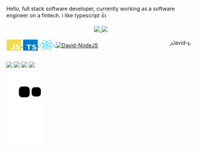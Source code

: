 
Hello, full stack software developer, currently working as a software engineer on a fintech.
i like typescript 👍

<div align="center">
  <a href="https://github.com/sluucke">
  <img height="180em" src="https://github-readme-stats.vercel.app/api?username=sluucke&show_icons=true&theme=dracula&include_all_commits=true&count_private=true"/>
  <img height="180em" src="https://github-readme-stats.vercel.app/api/top-langs/?username=sluucke&layout=compact&langs_count=7&theme=dracula"/>
</div>
<div style="display: inline_block"><br>
  <img align="center" alt="David-Js" height="30" width="40" src="https://raw.githubusercontent.com/devicons/devicon/master/icons/javascript/javascript-plain.svg">
  <img align="center" alt="David-Ts" height="30" width="40" src="https://raw.githubusercontent.com/devicons/devicon/master/icons/typescript/typescript-plain.svg">
  <img align="center" alt="David-React" height="30" width="40" src="https://raw.githubusercontent.com/devicons/devicon/master/icons/react/react-original.svg">
  <img align="center" alt="David-NodeJS" height="30" width="40" src="https://cdn.jsdelivr.net/gh/devicons/devicon/icons/nodejs/nodejs-original.svg" />

  <img align="right" alt="David-pic" height="150" style="border-radius:50px;" src="https://res.cloudinary.com/dqkw3voij/image/upload/v1695916262/gv5qjptknymelpwvl0tz.png">
</div>
  
  ##
 
<div> 
  <a href="https://instagram.com/sluucke" target="_blank"><img src="https://img.shields.io/badge/-Instagram-%23E4405F?style=for-the-badge&logo=instagram&logoColor=white" target="_blank"></a>
  <a href = "mailto:contact@davidwilliam.tech"><img src="https://img.shields.io/badge/-Gmail-%23333?style=for-the-badge&logo=gmail&logoColor=white" target="_blank"></a>
  <a href="https://www.linkedin.com/in/david-william-8070b41b0/" target="_blank"><img src="https://img.shields.io/badge/-LinkedIn-%230077B5?style=for-the-badge&logo=linkedin&logoColor=white" target="_blank"></a> 
  <a href="https://www.davidwilliam.tech/" target="_blank"><img src="https://img.shields.io/badge/website-000000?style=for-the-badge&logo=About.me&logoColor=white"></a>
 
  ![Snake animation](https://github.com/sluucke/sluucke/blob/output/github-contribution-grid-snake.svg)
 
</div>
